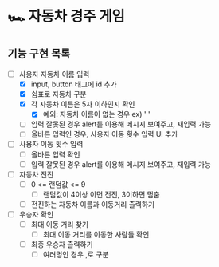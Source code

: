 # 🏎️ 자동차 경주 게임

## 기능 구현 목록

- [ ] 사용자 자동차 이름 입력
  - [X] input, button 태그에 id 추가
  - [X] 쉼표로 자동차 구분
  - [X] 각 자동차 이름은 5자 이하인지 확인
    - [X] 예외: 자동차 이름이 없는 경우 ex) '  '
  - [ ] 입력 잘못된 경우 alert를 이용해 메시지 보여주고, 재입력 가능
  - [ ] 올바른 입력인 경우, 사용자 이동 횟수 입력 UI 추가
- [ ] 사용자 이동 횟수 입력
  - [ ] 올바른 입력 확인
  - [ ] 입력 잘못된 경우 alert를 이용해 메시지 보여주고, 재입력 가능
- [ ] 자동차 전진 
  - [ ] 0 <= 랜덤값 <= 9
    - [ ] 랜덤값이 4이상 이면 전진, 3이하면 멈춤
  - [ ] 전진하는 자동차 이름과 이동거리 출력하기
- [ ] 우승자 확인
  - [ ] 최대 이동 거리 찾기
    - [ ] 최대 이동 거리를 이동한 사람들 확인
  - [ ] 최종 우승자 출력하기
    - [ ] 여러명인 경우 ,로 구분
